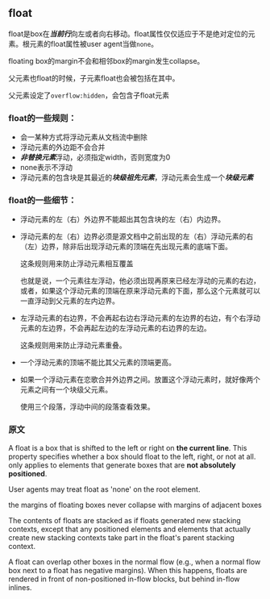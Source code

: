 ## float


float是box在***当前行***向左或者向右移动。float属性仅仅适应于不是绝对定位的元素。根元素的float属性被user agent当做`none`。

floating box的margin不会和相邻box的margin发生collapse。

父元素也float的时候，子元素float也会被包括在其中。

父元素设定了`overflow:hidden`，会包含子float元素

### float的一些规则：
- 会一某种方式将浮动元素从文档流中删除
- 浮动元素的外边距不会合并
- ***非替换元素***浮动，必须指定width，否则宽度为0
- none表示不浮动
- 浮动元素的包含块是其最近的***块级祖先元素***，浮动元素会生成一个***块级元素***

### float的一些细节：
- 浮动元素的左（右）外边界不能超出其包含块的左（右）内边界。

- 浮动元素的左（右）边界必须是源文档中之前出现的左（右）浮动元素的右（左）边界，除非后出现浮动元素的顶端在先出现元素的底端下面。

  这条规则用来防止浮动元素相互覆盖

  也就是说，一个元素往左浮动，他必须出现再原来已经左浮动的元素的右边，或者，如果这个浮动元素的顶端在原来浮动元素的下面，那么这个元素就可以一直浮动到父元素的左内边界。

- 左浮动元素的右边界，不会再起右边右浮动元素的左边界的右边，有个右浮动元素的左边界，不会再起左边的左浮动元素的右边界的左边。

  这条规则用来防止浮动元素重叠。

- 一个浮动元素的顶端不能比其父元素的顶端更高。

- 如果一个浮动元素在恋歌合并外边界之间。放置这个浮动元素时，就好像两个元素之间有一个块级父元素。

  使用三个段落，浮动中间的段落查看效果。



### 原文

A float is a box that is shifted to the left or right on **the current line**. This property specifies whether a box should float to the left, right, or not at all. only applies to elements that generate boxes that are **not absolutely positioned**.

User agents may treat float as 'none' on the root element.

the margins of floating boxes never collapse with margins of adjacent boxes


The contents of floats are stacked as if floats generated new stacking contexts, except that any positioned elements and elements that actually create new stacking contexts take part in the float's parent stacking context.

A float can overlap other boxes in the normal flow (e.g., when a normal flow box next to a float has negative margins). When this happens, floats are rendered in front of non-positioned in-flow blocks, but behind in-flow inlines.
